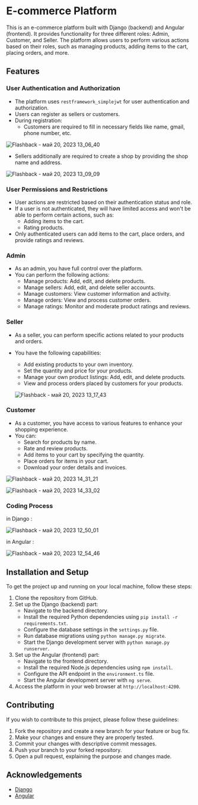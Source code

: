 # E-commerce Platform

This is an e-commerce platform built with Django (backend) and Angular (frontend). It provides functionality for three different roles: Admin, Customer, and Seller. The platform allows users to perform various actions based on their roles, such as managing products, adding items to the cart, placing orders, and more. 

## Features

### User Authentication and Authorization

- The platform uses `restframework_simplejwt` for user authentication and authorization.
- Users can register as sellers or customers.
- During registration:
  - Customers are required to fill in necessary fields like name, gmail, phone number, etc.  
 
![Flashback - май 20, 2023 13_06_40](https://github.com/Manapaly/1market/assets/94050043/0a16a3e6-6aa5-4c38-a492-48d877071be3)
  
  - Sellers additionally are required to create a shop by providing the shop name and address.
    
![Flashback - май 20, 2023 13_09_09](https://github.com/Manapaly/1market/assets/94050043/1b16bc68-722f-403b-8efc-1f551610b073)




### User Permissions and Restrictions

- User actions are restricted based on their authentication status and role.
- If a user is not authenticated, they will have limited access and won't be able to perform certain actions, such as:
  - Adding items to the cart.
  - Rating products.
- Only authenticated users can add items to the cart, place orders, and provide ratings and reviews.

### Admin

- As an admin, you have full control over the platform.
- You can perform the following actions:
  - Manage products: Add, edit, and delete products.
  - Manage sellers: Add, edit, and delete seller accounts.
  - Manage customers: View customer information and activity.
  - Manage orders: View and process customer orders.
  - Manage ratings: Monitor and moderate product ratings and reviews.

### Seller

- As a seller, you can perform specific actions related to your products and orders.
- You have the following capabilities:
  - Add existing products to your own inventory.
  - Set the quantity and price for your products.
  - Manage your own product listings: Add, edit, and delete products.
  - View and process orders placed by customers for your products.
  
  ![Flashback - май 20, 2023 13_17_43](https://github.com/Manapaly/1market/assets/94050043/c76efcc3-eaa2-4dd6-bc36-ada6350634ec)


### Customer

- As a customer, you have access to various features to enhance your shopping experience.
- You can:
  - Search for products by name.
  - Rate and review products.
  - Add items to your cart by specifying the quantity.
  - Place orders for items in your cart.
  - Download your order details and invoices.
  
 ![Flashback - май 20, 2023 14_31_21](https://github.com/Manapaly/1market/assets/94050043/2eacd7f3-e083-43f8-a599-84c918f0f7d2)

 
 ![Flashback - май 20, 2023 14_33_02](https://github.com/Manapaly/1market/assets/94050043/22df9726-286f-4ef0-b437-20c59a6c4964)
 
### Coding Process

in Django : 

![Flashback - май 20, 2023 12_50_01](https://github.com/Manapaly/1market/assets/94050043/37a5c18d-e700-4284-9142-84b767bc2a24)


in Angular : 

![Flashback - май 20, 2023 12_54_46](https://github.com/Manapaly/1market/assets/94050043/8497fb9d-9e0f-4eab-970a-8c747bc484b2)


  
## Installation and Setup

To get the project up and running on your local machine, follow these steps:

1. Clone the repository from GitHub.
2. Set up the Django (backend) part:
   - Navigate to the backend directory.
   - Install the required Python dependencies using `pip install -r requirements.txt`.
   - Configure the database settings in the `settings.py` file.
   - Run database migrations using `python manage.py migrate`.
   - Start the Django development server with `python manage.py runserver`.
3. Set up the Angular (frontend) part:
   - Navigate to the frontend directory.
   - Install the required Node.js dependencies using `npm install`.
   - Configure the API endpoint in the `environment.ts` file.
   - Start the Angular development server with `ng serve`.
4. Access the platform in your web browser at `http://localhost:4200`.

## Contributing

If you wish to contribute to this project, please follow these guidelines:

1. Fork the repository and create a new branch for your feature or bug fix.
2. Make your changes and ensure they are properly tested.
3. Commit your changes with descriptive commit messages.
4. Push your branch to your forked repository.
5. Open a pull request, explaining the purpose and changes made.

## Acknowledgements

- [Django](https://www.djangoproject.com/)
- [Angular](https://angular.io/)
